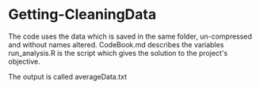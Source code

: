 # Getting-CleaningData
The code uses the data which is saved in the same folder, un-compressed and without names altered. CodeBook.md describes the variables
run_analysis.R is the script which gives the solution to the project's objective. 

The output is called averageData.txt
